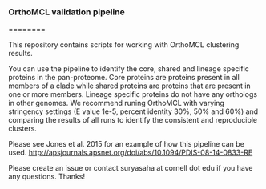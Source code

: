 ### OrthoMCL validation pipeline ###
========

This repository contains scripts for working with OrthoMCL clustering results. 


You can use the pipeline to identify the core, shared and lineage specific proteins in the pan-proteome. Core proteins are proteins present in all members of a clade while shared proteins are proteins that are present in one or more members. Lineage specific proteins do not have any orthologs in other genomes. We recommend runing OrthoMCL with varying stringency settings (E value 1e-5, percent identity 30%, 50% and 60%) and comparing the results of all runs to identify the consistent and reproducible clusters.

Please see Jones et al. 2015 for an example of how this pipeline can be used.
http://apsjournals.apsnet.org/doi/abs/10.1094/PDIS-08-14-0833-RE

Please create an issue or contact suryasaha at cornell dot edu if you have any questions. Thanks!
